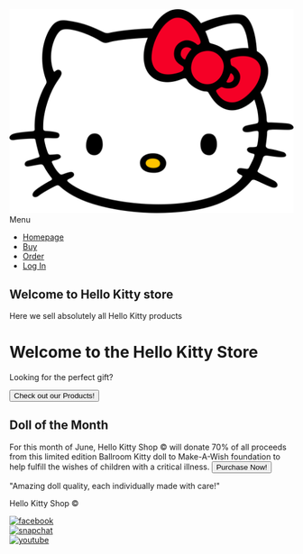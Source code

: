 <!DOCTYPE html>
<html lang="en">
<head>
    <meta charset="UTF-8">
    <meta name="viewport" content="width=device-width, initial-scale=1.0">
    <link rel="stylesheet" href="style.css">
</head>
<body class="back">
  <nav>
    <div class="logo">
      <img src="images/H2.svg" alt="logo">
    </div>
    <div>
      <div class="menu">Menu</div>
      <ul class="menu-nav">
        <li><a href="index.html">Homepage</a></li>
        <li><a href="buy.html">Buy</a></li>
        <li><a href="order.html">Order</a></li>
        <li><a href="log.html">Log In</a></li>
      </ul>
  </div>
  </nav>
    <main>
        <section>
            <h1>Welcome to Hello Kitty store</h1>
            <p>Here we sell absolutely all Hello Kitty products</p>
        </section>
    </main>
    <div class="hero_image">
      <div class="hero_text_container">
        <h1 class="hero_text">Welcome to the Hello Kitty Store</h1>
        <p class="hero_text"> Looking for the perfect gift?</p>
        <a class="button_text" href="buy.html"> <button class="button_text"> Check out our Products! </button> </a>
      </div>
    </div>
    <div class="doll_of_month_container">
      <div class="doll_of_month_txtbox"> 
        <h2 class="doll_of_month_header"> Doll of the Month</h2>
        <p class="doll_of_month_p"> For this month of June, Hello Kitty Shop © will donate 70% of all proceeds 
          from this limited edition Ballroom Kitty doll to Make-A-Wish foundation to help fulfill the wishes of children with a critical illness.
          <a class="button_text" href="order.html"> <button class="button_text"> Purchase Now! </button> </a>
        </div>
    </div>
    <div class="stars_container">
        <div class="stars_textbox">
          <p class="stars_text"> "Amazing doll quality, each individually made with care!"</p>
        </div>
      </div>
      <footer>
        <div class="grid-container">
          <div class="grid-item item1"><p class="copyright_text">Hello Kitty Shop ©</p>
          </div>
            <div class="grid-item item2">
               <div class="socials">
               <a href="https://www.facebook.com"> <img src="https://cdn.icon-icons.com/icons2/2890/PNG/512/apps_social_media_facebook_logo_social_network_media_online_icon_182716.png" alt="facebook"> </a> </div>
                <div class="socials"> <a href= "https://www.snapchat.com/"><img src="https://cdn.icon-icons.com/icons2/840/PNG/512/Snapchat_icon-icons.com_66936.png" alt="snapchat"> </a> </div>
                <div class="socials"><a href="https://www.youtube.com/"> <img src="https://cdn.icon-icons.com/icons2/195/PNG/256/YouTube_23392.png" alt="youtube"> </a></div> </div> 
            </div> 
          </div>
      </footer>
</body>
</html>

